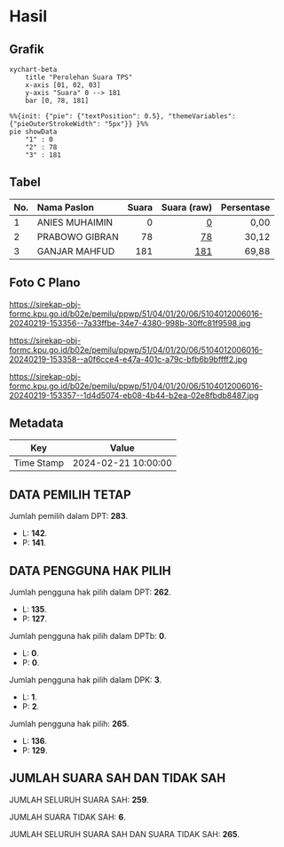 # Hasil

## Grafik

```mermaid
xychart-beta
    title "Perolehan Suara TPS"
    x-axis [01, 02, 03]
    y-axis "Suara" 0 --> 181
    bar [0, 78, 181]
```

```mermaid
%%{init: {"pie": {"textPosition": 0.5}, "themeVariables": {"pieOuterStrokeWidth": "5px"}} }%%
pie showData
    "1" : 0
    "2" : 78
    "3" : 181
```

## Tabel

| No. | Nama Paslon    | Suara | Suara (raw) | Persentase |
|:--- |:-------------- | -----:| -----------:| ----------:|
| 1   | ANIES MUHAIMIN | 0     | [0][p-1]    | 0,00       |
| 2   | PRABOWO GIBRAN | 78    | [78][p-2]   | 30,12      |
| 3   | GANJAR MAHFUD  | 181   | [181][p-3]  | 69,88      |


[p-1]: https://github.com/gigit-pemilu/pemilu-2024-51-bali/blob/main/pilpres/hitung-suara/sub/51-bali/sub/04-gianyar/sub/01-sukawati/sub/2006-singapadu/sub/016-tps/sub/paslon-1.txt
[p-2]: https://github.com/gigit-pemilu/pemilu-2024-51-bali/blob/main/pilpres/hitung-suara/sub/51-bali/sub/04-gianyar/sub/01-sukawati/sub/2006-singapadu/sub/016-tps/sub/paslon-2.txt
[p-3]: https://github.com/gigit-pemilu/pemilu-2024-51-bali/blob/main/pilpres/hitung-suara/sub/51-bali/sub/04-gianyar/sub/01-sukawati/sub/2006-singapadu/sub/016-tps/sub/paslon-3.txt

## Foto C Plano

https://sirekap-obj-formc.kpu.go.id/b02e/pemilu/ppwp/51/04/01/20/06/5104012006016-20240219-153356--7a33ffbe-34e7-4380-998b-30ffc81f9598.jpg

https://sirekap-obj-formc.kpu.go.id/b02e/pemilu/ppwp/51/04/01/20/06/5104012006016-20240219-153358--a0f6cce4-e47a-401c-a79c-bfb6b9bffff2.jpg

https://sirekap-obj-formc.kpu.go.id/b02e/pemilu/ppwp/51/04/01/20/06/5104012006016-20240219-153357--1d4d5074-eb08-4b44-b2ea-02e8fbdb8487.jpg


## Metadata

| Key        | Value               |
| ---------- | ------------------- |
| Time Stamp | 2024-02-21 10:00:00 |


## DATA PEMILIH TETAP

Jumlah pemilih dalam DPT: **283**.
 * L: **142**.
 * P: **141**.

## DATA PENGGUNA HAK PILIH

Jumlah pengguna hak pilih dalam DPT: **262**.
 * L: **135**.
 * P: **127**.

Jumlah pengguna hak pilih dalam DPTb: **0**.
 * L: **0**.
 * P: **0**.

Jumlah pengguna hak pilih dalam DPK: **3**.
 * L: **1**.
 * P: **2**.

Jumlah pengguna hak pilih: **265**.
 * L: **136**.
 * P: **129**.

## JUMLAH SUARA SAH DAN TIDAK SAH

JUMLAH SELURUH SUARA SAH: **259**.

JUMLAH SUARA TIDAK SAH: **6**.

JUMLAH SELURUH SUARA SAH DAN SUARA TIDAK SAH: **265**.


